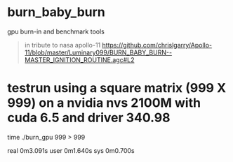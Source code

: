 # burn_baby_burn
gpu burn-in and benchmark tools

> in tribute to nasa apollo-11
> https://github.com/chrislgarry/Apollo-11/blob/master/Luminary099/BURN_BABY_BURN--MASTER_IGNITION_ROUTINE.agc#L2

# testrun using a square matrix (999 X 999) on a nvidia nvs 2100M with cuda 6.5 and driver 340.98
time ./burn_gpu 999 > 999

real    0m3.091s
user    0m1.640s
sys     0m0.700s

